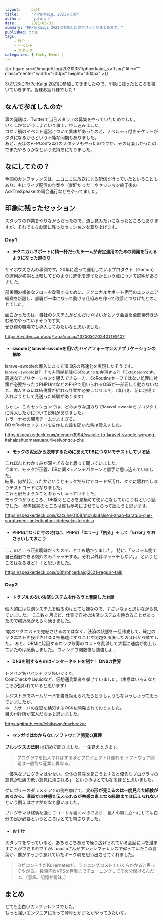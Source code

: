 ```yaml
---
layout:     post
title:      "PHPerKaigi 2021まとめ"
author:     "yutaron"
date:       2021-03-31
summary: "PHPerKaigi 2021に参加したのでざっくりまとめます。"
published: true
tags:
    - PHP
    - イベント
    - スタッフ
categories: [ Tech, Event ]
---
```


{{< figure src="/image/blog/20210331/phperkaigi_staff.jpg" title="" class="center" width="600px" height="300px" >}}

3/27,28に[PHPerKaigi 2021](https://phperkaigi.jp/2021/)に参加してきましたので、印象に残ったところを書いていきます。皆様お疲れ様でした!!

## なんで参加したのか
事の発端は、Twitterで当日スタッフの募集をやっていたためでした。  
いくしかないっしょという事で、申し込みました。  
コロナ禍のイベント運営について興味があったのと、ノベルティ付きチケットがタダになるからという不純な同期もありました。  
あと、去年のPHPConf2021のスタッフもやったのですが、その時楽しかったのでまたやろうかなという気持ちになりました。

## なにしてたの？
今回のカンファレンスは、ニコニコ生放送による配信を行っていたということもあり、主にライブ配信の作業や（新鮮だった）やセッション終了後のAskTheSpeakerの司会進行などをやってました。  

## 印象に残ったセッション
スタッフの作業をやりながらだったので、流し見みたいになったところもありますが、それでもなお頭に残ったセッションを取り上げます。

### Day1 
- #### テクニカルサポートに精一杯だったチームが安定運用のための開発を行えるようになった道のり

サイボウズさんの事例です。20年に渡って運用しているプロダクト（Garoon）の運用が初期と比較してどのように進化を遂げたかという点について説明がありました。

部署間の複雑なフローを改善するために、テクニカルサポート専門のエンジニア組織を新設し、部署が一体になって動ける仕組みを作って改善につなげたとのことでした。  

面白かったのは、自社のシステムがどんだけやばいかという会議を全部署巻き込む形でやっているそうです笑  
ぜひ僕の職場でも導入してみたいなと思いました。

https://twitter.com/oogFranz/status/1375654763409199107

- #### swooleとlaravel-swooleを用いたハイパフォーマンスアプリケーションの構築

laravel-swooleの導入によって18.6倍の高速化を実現したそうです。  
laravel-swooleはPHPで非同期処理/CoRoutineを実現するPHPExtensionです。  
高速なアプリケーションを導入できる一方、CoRoutineセーフではない処理に対策が必要だったりPHPUnitなどのPHPで用いられるOSSが一部正しく動かないなど、導入するには結構骨が折れる作業が必要になります。（僕自身、前に現場で入れようとして見送った経験があります）  

しかし、このセッションでは、どのような道のりでlaravel-swooleをプロダクトに導入したかについて説明がありました。  
トラーナ社の開発チームつよすぎる...  
DBやRedisのドライバを自作した話を聞いた時は震えました。  


https://speakerdeck.com/memory1994/swoole-to-laravel-swoole-woyong-itahaipahuomansuapurikesiyongou-zhu


- #### モックの泥沼から脱却するためにあえてDBにつないでテストしている話

これほんとわかりみが深すぎるなと思って聞いていました。  
今まで、モックが正義、DBに繋ぐ=アンチパターンと勝手に思い込んでいました。  
結果、何が起こったかというとモックだらけでコードが汚れ、すぐに壊れてしまうテストコードになりました。  
これと似たようなことをおっしゃっていました。  
モックつかうところ、DB繋ぐところを見極めて使いこなしていこうねという話でした。
参考図書のところは僕も参考にさせてもらって読もうと思います。

https://speakerdeck.com/kazuhei0108/motukufalseni-zhao-karatuo-que-surutameni-aetedbnitunaidetesutositeiruhua

- #### PHP8になった今の時代に、PHPの「エラー」「例外」そして「Error」をおさらいしておこう
ここのところ正直曖昧だったので、とても助かりました。
特に、「システム側で自己復旧できる例外のみキャッチする。それ以外はキャッチしない。」
というところはなるほど！！と思いました。

https://speakerdeck.com/o0h/phperkaigi2021-regular-talk

### Day2
- #### トラブルのない決済システムを作ろうと奮闘したお話

個人的には決済システムを触るのはとても嫌なので、すごいなぁと思いながら見ていました。
ここ数ヶ月ほど、仕事で自社の決済システムを眺めることがあったので親近感がえらく湧きました。

1度のリクエストで完結させるのではなく、決済の状態を一旦作成して、確定のリクエストを投げさせる２相構造にすることで問題を解決したのは目から鱗でした。
あと、ORMに起因するロック取得のコストを削減して大幅に速度が向上していたのは感動しました。
ウィンドウ関数僕も勉強しよ...

- #### DNSを制するものはインターネットを制す！ DNSの世界

ドメイン名ハイジャック怖いですね。  
CoinCheckやLiquidなど、仮想通貨業者を挙げていました。（実際はいろんなところが狙われていると思います）  

レジストラでネームサーバを書き換えられたらどうしようもないっしょって思っていましたが、  
ネームサーバの変更を検知するOSSを開発されておりました。  
目の付け所が玄人だなぁと思いました。  

https://github.com/ichikaway/nschecker

- #### マンガではわからないソフトウェア開発の真理

**ブルックスの法則** は初めて聞きました。一生覚えときます。

> プログラマを投入すればするほどプロジェクトは遅れる
> ソフトウェア開発は一般的な産業と異なる。

「優秀なプログラマは少ない。全体の意見を聞こうとすると優秀なプログラマの意見が思慮の低い意見に潰される」　というのはとてもなるほどと思いました。

グレゴリーのダルメシアンの例を挙げて、**犬の形が見えるのは一度見えた経験があるから。漫画では共感を伝えられるが共感の素となる経験までは伝えられない**という例えはさすがだなと思いました。

プログラマは経験を通じてコードを書くべきであり、巨人の肩に立つにしても自分の足が必要というところはとても刺さりました。

- #### おまけ

スタッフをやっていると、あちらこちあらで繰り広げられている会話に耳を澄ますことができるのですが、uzullaさんがアンカンファレンスで仰っていたこの言葉が、僕がすっかり忘れていたギーク魂を思い出させてくれました。

> 何がコンテナだKubernetesだ、ランニングコストでいくらかかると思ってやがる。
> 数百円のVPSを極限までチューニングしてその分儲けるんだよ。（意訳。記憶が曖昧。）

## まとめ

とても面白いカンファレンスでした。  
もっと強いエンジニアになって登壇とかLTとかやってみたいな。
